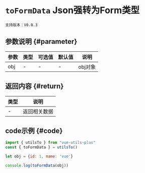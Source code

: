 # `toFormData` Json强转为Form类型

`支持版本：V0.0.3`


## 参数说明 {#parameter}

| 参数  | 类型  | 可选值 | 默认值 | 说明    |
|-----|-----|-----|-----|-------|
| obj | -   | -   | -   | obj对象 |


## 返回内容 {#return}

| 类型  | 说明     |
|-----|--------|
| -   | 返回相关数据 |


## code示例 {#code}

```javascript
import { utilsTo } from "vue-utils-plus"
const { toFormData } = utilsTo()

let obj = {id: 1, name: 'vue'}

console.log(toFormData(obj))
```
